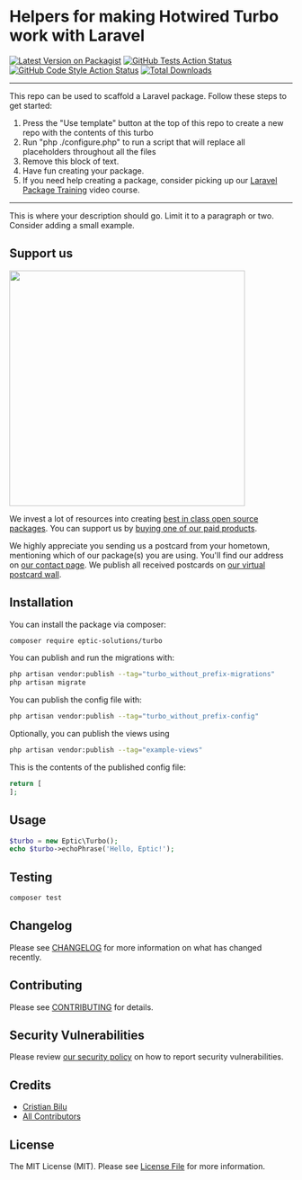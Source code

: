 # Helpers for making Hotwired Turbo work with Laravel

[![Latest Version on Packagist](https://img.shields.io/packagist/v/EPTIC-Solutions/turbo.svg?style=flat-square)](https://packagist.org/packages/EPTIC-Solutions/turbo)
[![GitHub Tests Action Status](https://img.shields.io/github/workflow/status/EPTIC-Solutions/turbo/run-tests?label=tests)](https://github.com/EPTIC-Solutions/turbo/actions?query=workflow%3Arun-tests+branch%3Amain)
[![GitHub Code Style Action Status](https://img.shields.io/github/workflow/status/EPTIC-Solutions/turbo/Check%20&%20fix%20styling?label=code%20style)](https://github.com/EPTIC-Solutions/turbo/actions?query=workflow%3A"Check+%26+fix+styling"+branch%3Amain)
[![Total Downloads](https://img.shields.io/packagist/dt/EPTIC-Solutions/turbo.svg?style=flat-square)](https://packagist.org/packages/EPTIC-Solutions/turbo)

---
This repo can be used to scaffold a Laravel package. Follow these steps to get started:

1. Press the "Use template" button at the top of this repo to create a new repo with the contents of this turbo
2. Run "php ./configure.php" to run a script that will replace all placeholders throughout all the files
3. Remove this block of text.
4. Have fun creating your package.
5. If you need help creating a package, consider picking up our <a href="https://laravelpackage.training">Laravel Package Training</a> video course.
---

This is where your description should go. Limit it to a paragraph or two. Consider adding a small example.

## Support us

[<img src="https://github-ads.s3.eu-central-1.amazonaws.com/turbo.jpg?t=1" width="419px" />](https://spatie.be/github-ad-click/turbo)

We invest a lot of resources into creating [best in class open source packages](https://spatie.be/open-source). You can support us by [buying one of our paid products](https://spatie.be/open-source/support-us).

We highly appreciate you sending us a postcard from your hometown, mentioning which of our package(s) you are using. You'll find our address on [our contact page](https://spatie.be/about-us). We publish all received postcards on [our virtual postcard wall](https://spatie.be/open-source/postcards).

## Installation

You can install the package via composer:

```bash
composer require eptic-solutions/turbo
```

You can publish and run the migrations with:

```bash
php artisan vendor:publish --tag="turbo_without_prefix-migrations"
php artisan migrate
```

You can publish the config file with:
```bash
php artisan vendor:publish --tag="turbo_without_prefix-config"
```

Optionally, you can publish the views using

```bash
php artisan vendor:publish --tag="example-views"
```

This is the contents of the published config file:

```php
return [
];
```

## Usage

```php
$turbo = new Eptic\Turbo();
echo $turbo->echoPhrase('Hello, Eptic!');
```

## Testing

```bash
composer test
```

## Changelog

Please see [CHANGELOG](CHANGELOG.md) for more information on what has changed recently.

## Contributing

Please see [CONTRIBUTING](.github/CONTRIBUTING.md) for details.

## Security Vulnerabilities

Please review [our security policy](../../security/policy) on how to report security vulnerabilities.

## Credits

- [Cristian Bilu](https://github.com/wizzymore)
- [All Contributors](../../contributors)

## License

The MIT License (MIT). Please see [License File](LICENSE.md) for more information.
